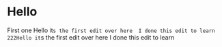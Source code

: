 # Hello
First  one
Hello it`s the first edit over here 
I done this edit to learn 
222Hello it`s the first edit over here 
I done this edit to learn 
